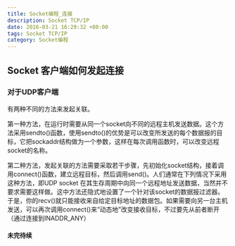 ```yaml
---
title: Socket编程_连接
description: Socket TCP/IP
date: 2016-03-21 16:29:32 +08:00
tags: Socket TCP/IP
category: Socket编程
---
```


## Socket 客户端如何发起连接

### 对于UDP客户端
有两种不同的方法来发起关联。   

第一种方法，在运行时需要从同一个socket向不同的远程主机发送数据。这个方法采用sendto()函数，使用sendto()的优势是可以改变所发送的每个数据报的目标，它把sockaddr结构做为一个参数，这样在每次调用函数时，可以改变远程socket的名称。   

第二种方法，发起关联的方法需要采取若干步骤，先初始化socket结构，接着调用connect()函数，建立远程目标，然后调用send()。人们通常在下列情况下采用这种方法，即UDP socket 在其生存周期中向同一个远程地址发送数据，当然并不要求需要这样做。这中方法还隐式地设置了一个针对该socket的数据报过滤器。于是，你的recv()就只能接收来自给定目标地址的数据包。如果需要向另一台主机发送，可以再次调用connect()来“动态地”改变接收目标，不过要先从前者断开（通过连接到INADDR_ANY）

#### 未完待续

